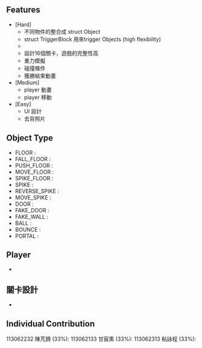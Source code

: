 ## Features
- [Hard]
    - 不同物件的整合成 struct Object
    - struct TriggerBlock 用來trigger Objects (high flexibility)
    - 
    - 設計16個關卡，遊戲的完整性高
    - 重力模擬
    - 碰撞條件
    - 獲勝結束動畫
- [Medium]
    - player 動畫
    - player 移動
- [Easy]
    - UI 設計
    - 去背照片

## Object Type
- FLOOR : 
- FALL_FLOOR : 
- PUSH_FLOOR : 
- MOVE_FLOOR : 
- SPIKE_FLOOR : 
- SPIKE : 
- REVERSE_SPIKE : 
- MOVE_SPIKE : 
- DOOR : 
- FAKE_DOOR : 
- FAKE_WALL : 
- BALL : 
- BOUNCE  : 
- PORTAL : 

## Player
- 
## 關卡設計
- 
## Individual Contribution
113062232 陳芃錡 (33%): 
113062133 甘宸熏 (33%): 
113062313 粘詠程 (33%):
